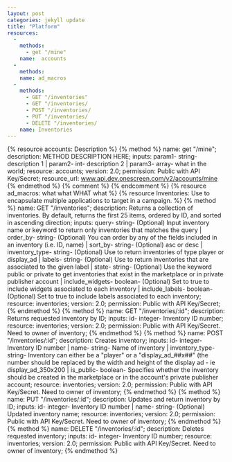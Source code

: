 ```yaml
---
layout: post
categories: jekyll update
title: "Platform"
resources:
  -
    methods:
      - get "/mine"
    name:  accounts
  -
    methods:
    name: ad_macros
  -
    methods:
      - GET "/inventories"
      - GET "/inventories/
      - POST "/inventories/
      - PUT "/inventories/
      - DELETE "/inventories/
    name: Inventories
---
```

 {% resource accounts: Description %}
{% method %}
name: get "/mine";
description: METHOD DESCRIPTION HERE;
inputs: param1- string- description 1 | param2- int- description 2 | param3- array- what in the world;
resource: accounts;
version: 2.0;
permission: Public with API Key/Secret;
resource_url: www.api.dev.onescreen.com/v2/accounts/mine
{% endmethod %}
{% comment %}
{% endcomment %}
{% resource ad_macros: what what WHAT what %}
{% resource Inventories: Use to encapsulate multiple applications to target in a campaign. %}
{% method %}
name: GET "/inventories";
description: Returns a collection of inventories.
By default, returns the first 25 items, ordered by ID, and sorted in ascending direction;
inputs: query- string- (Optional) Input inventory name or keyword to return only inventories that matches the query |
order_by- string- (Optional) You can order by any of the fields included in an inventory (i.e. ID, name) |
sort_by- string- (Optional) asc or desc |
inventory_type- string- (Optional) Use to return inventories of type player or display_ad |
labels- string- (Optional) Use to return inventories that are associated to the given label |
state- string- (Optional) Use the keyword public or private to get inventories that exist in the marketplace or in private publisher account |
include_widgets- boolean- (Optional) Set to true to include widgets associated to each inventory |
include_labels- boolean- (Optional) Set to true to include labels associated to each inventory;
resource: inventories;
version: 2.0;
permission: Public with API Key/Secret;
{% endmethod %}
{% method %}
name: GET "/inventories/:id";
description: Returns requested inventory by ID;
inputs: id- integer- Inventory ID number;
resource: inventories;
version: 2.0;
permission: Public with API Key/Secret. Need to owner of inventory;
{% endmethod %}
{% method %}
name: POST "/inventories/:id";
description: Creates inventory;
inputs: id- integer- Inventory ID number |
name- string- Name of inventory |
inventory_type- string- Inventory can either be a "player" or a "display_ad_##x##" (the number should be replaced by the width and height of the display ad - ie display_ad_350x200 |
is_public- boolean- Specifies whether the inventory should be created in the marketplace or in the account's private publisher account;
resource: inventories;
version: 2.0;
permission: Public with API Key/Secret. Need to owner of inventory;
{% endmethod %}
{% method %}
name: PUT "/inventories/:id";
description: Updates and return inventory by ID;
inputs: id- integer- Inventory ID number |
name- string- (Optional) Updated inventory name;
resource: inventories;
version: 2.0;
permission: Public with API Key/Secret. Need to owner of inventory;
{% endmethod %}
{% method %}
name: DELETE "/inventories/:id";
description: Deletes requested inventory;
inputs: id- integer- Inventory ID number;
resource: inventories;
version: 2.0;
permission: Public with API Key/Secret. Need to owner of inventory;
{% endmethod %}
